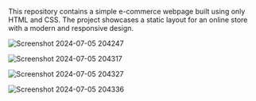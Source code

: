 This repository contains a simple e-commerce webpage built using only HTML and CSS. The project showcases a static layout for an online store with a modern and responsive design.

![Screenshot 2024-07-05 204247](https://github.com/anushka-zade/HTML-CSS-/assets/163355213/82ff77aa-8cd9-4d04-81be-ee40bf8a008c)

![Screenshot 2024-07-05 204317](https://github.com/anushka-zade/HTML-CSS-/assets/163355213/0a04f32b-811d-48d8-93f2-069bde85bb0c)

![Screenshot 2024-07-05 204327](https://github.com/anushka-zade/HTML-CSS-/assets/163355213/f97e984e-fb68-46cf-8d32-7af2f39d35ec)

![Screenshot 2024-07-05 204336](https://github.com/anushka-zade/HTML-CSS-/assets/163355213/15929e5b-832a-438e-8cc9-f836fb515fa2)
